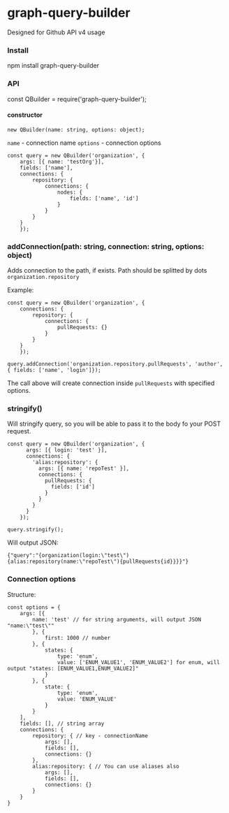 # graph-query-builder
Designed for Github API v4 usage

### Install
npm install graph-query-builder

### API

const QBuilder = require('graph-query-builder');

#### constructor

`new QBuilder(name: string, options: object);`

`name` - connection name
`options` - connection options

```
const query = new QBuilder('organization', {
    args: [{ name: 'testOrg'}],
    fields: ['name'],
    connections: {
        repository: {
            connections: {
                nodes: {
                    fields: ['name', 'id']
                }
            }
        }
    }
    });
```

### addConnection(path: string, connection: string, options: object)

Adds connection to the path, if exists. Path should be splitted by dots `organization.repository`

Example:

```
const query = new QBuilder('organization', {
    connections: {
        repository: {
            connections: {
                pullRequests: {}
            }
        }
    }
    });

query.addConnection('organization.repository.pullRequests', 'author', { fields: ['name', 'login']});
```

The call above will create connection inside `pullRequests` with specified options.

### stringify()

Will stringify query, so you will be able to pass it to the body fo your POST request.
```
const query = new QBuilder('organization', {
      args: [{ login: 'test' }],
      connections: {
        'alias:repository': {
          args: [{ name: 'repoTest' }],
          connections: {
            pullRequests: {
              fields: ['id']
            }
          }
        }
      }
    });

query.stringify();
```

Will output JSON:
```
{"query":"{organization(login:\"test\"){alias:repository(name:\"repoTest\"){pullRequests{id}}}}"}
```

### Connection options

Structure:
```
const options = {
    args: [{
        name: 'test' // for string arguments, will output JSON "name:\"test\""
        }, {
            first: 1000 // number
        }, {
            states: {
                type: 'enum',
                value: ['ENUM_VALUE1', 'ENUM_VALUE2'] for enum, will output "states: [ENUM_VALUE1,ENUM_VALUE2]"
            }
        }, {
            state: {
                type: 'enum',
                value: 'ENUM_VALUE'
            }
        }
    ],
    fields: [], // string array
    connections: {
        repository: { // key - connectionName
            args: [],
            fields: [],
            connections: {}
        },
        alias:repository: { // You can use aliases also
            args: [],
            fields: [],
            connections: {}
        }
    }
}
```
